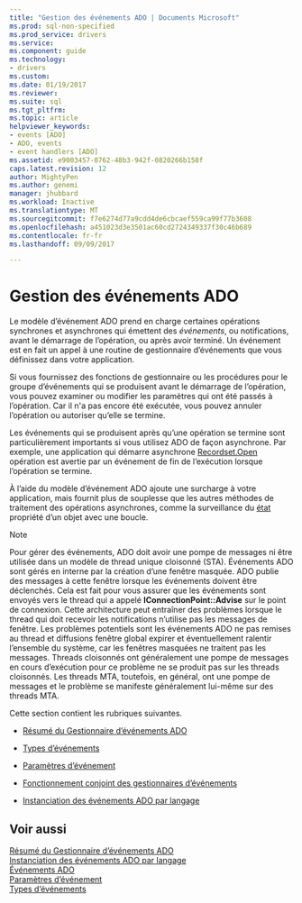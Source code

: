 ```yaml
---
title: "Gestion des événements ADO | Documents Microsoft"
ms.prod: sql-non-specified
ms.prod_service: drivers
ms.service: 
ms.component: guide
ms.technology:
- drivers
ms.custom: 
ms.date: 01/19/2017
ms.reviewer: 
ms.suite: sql
ms.tgt_pltfrm: 
ms.topic: article
helpviewer_keywords:
- events [ADO]
- ADO, events
- event handlers [ADO]
ms.assetid: e9003457-0762-48b3-942f-0820266b158f
caps.latest.revision: 12
author: MightyPen
ms.author: genemi
manager: jhubbard
ms.workload: Inactive
ms.translationtype: MT
ms.sourcegitcommit: f7e6274d77a9cdd4de6cbcaef559ca99f77b3608
ms.openlocfilehash: a451023d3e3501ac60cd2724349337f30c46b689
ms.contentlocale: fr-fr
ms.lasthandoff: 09/09/2017

---
```

# <a name="handling-ado-events"></a>Gestion des événements ADO
Le modèle d’événement ADO prend en charge certaines opérations synchrones et asynchrones qui émettent des *événements*, ou notifications, avant le démarrage de l’opération, ou après avoir terminé. Un événement est en fait un appel à une routine de gestionnaire d’événements que vous définissez dans votre application.  
  
 Si vous fournissez des fonctions de gestionnaire ou les procédures pour le groupe d’événements qui se produisent avant le démarrage de l’opération, vous pouvez examiner ou modifier les paramètres qui ont été passés à l’opération. Car il n'a pas encore été exécutée, vous pouvez annuler l’opération ou autoriser qu’elle se termine.  
  
 Les événements qui se produisent après qu’une opération se termine sont particulièrement importants si vous utilisez ADO de façon asynchrone. Par exemple, une application qui démarre asynchrone [Recordset.Open](../../../ado/reference/ado-api/open-method-ado-recordset.md) opération est avertie par un événement de fin de l’exécution lorsque l’opération se termine.  
  
 À l’aide du modèle d’événement ADO ajoute une surcharge à votre application, mais fournit plus de souplesse que les autres méthodes de traitement des opérations asynchrones, comme la surveillance du [état](../../../ado/reference/ado-api/state-property-ado.md) propriété d’un objet avec une boucle.  
  
> [!NOTE]
>  Pour gérer des événements, ADO doit avoir une pompe de messages ni être utilisée dans un modèle de thread unique cloisonné (STA). Événements ADO sont gérés en interne par la création d’une fenêtre masquée. ADO publie des messages à cette fenêtre lorsque les événements doivent être déclenchés. Cela est fait pour vous assurer que les événements sont envoyés vers le thread qui a appelé **IConnectionPoint::Advise** sur le point de connexion. Cette architecture peut entraîner des problèmes lorsque le thread qui doit recevoir les notifications n’utilise pas les messages de fenêtre. Les problèmes potentiels sont les événements ADO ne pas remises au thread et diffusions fenêtre global expirer et éventuellement ralentir l’ensemble du système, car les fenêtres masquées ne traitent pas les messages. Threads cloisonnés ont généralement une pompe de messages en cours d’exécution pour ce problème ne se produit pas sur les threads cloisonnés. Les threads MTA, toutefois, en général, ont une pompe de messages et le problème se manifeste généralement lui-même sur des threads MTA.  
  
 Cette section contient les rubriques suivantes.  
  
-   [Résumé du Gestionnaire d’événements ADO](../../../ado/guide/data/ado-event-handler-summary.md)  
  
-   [Types d’événements](../../../ado/guide/data/types-of-events.md)  
  
-   [Paramètres d’événement](../../../ado/guide/data/event-parameters.md)  
  
-   [Fonctionnement conjoint des gestionnaires d’événements](../../../ado/guide/data/how-event-handlers-work-together.md)  
  
-   [Instanciation des événements ADO par langage](../../../ado/guide/data/ado-event-instantiation-by-language.md)  
  
## <a name="see-also"></a>Voir aussi  
 [Résumé du Gestionnaire d’événements ADO](../../../ado/guide/data/ado-event-handler-summary.md)   
 [Instanciation des événements ADO par langage](../../../ado/guide/data/ado-event-instantiation-by-language.md)   
 [Événements ADO](../../../ado/reference/ado-api/ado-events.md)   
 [Paramètres d’événement](../../../ado/guide/data/event-parameters.md)   
 [Types d’événements](../../../ado/guide/data/types-of-events.md)

